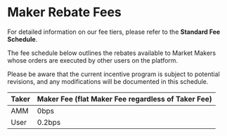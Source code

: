 # Maker Rebate Fees

For detailed information on our fee tiers, please refer to the **Standard Fee Schedule**.

The fee schedule below outlines the rebates available to Market Makers whose orders are executed by other users on the platform.

Please be aware that the current incentive program is subject to potential revisions, and any modifications will be documented in this schedule.

| Taker | Maker Fee (flat Maker Fee regardless of Taker Fee) |
| ----- | -------------------------------------------------- |
| AMM   | 0bps                                               |
| User  | 0.2bps                                             |
